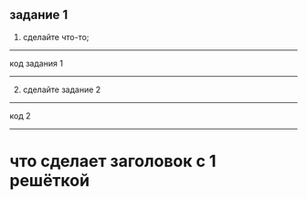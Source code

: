 ##  задание 1
1. сделайте что-то;
*** 
код задания 1
***
2. сделайте задание 2
***
код 2
***
# что сделает заголовок с 1 решёткой

